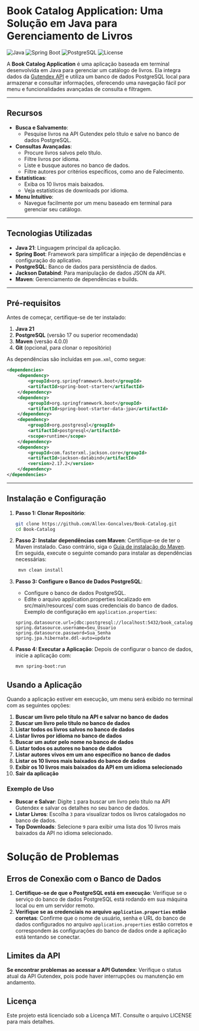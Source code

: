 # Book Catalog Application: Uma Solução em Java para Gerenciamento de Livros

![Java](https://img.shields.io/badge/Java-21-blue)
![Spring Boot](https://img.shields.io/badge/Spring%20Boot-3.0-green)
![PostgreSQL](https://img.shields.io/badge/PostgreSQL-17-blue)
![License](https://img.shields.io/badge/License-MIT-yellow)

A **Book Catalog Application** é uma aplicação baseada em terminal desenvolvida em Java para gerenciar um catálogo de livros. Ela integra dados da [Gutendex API](https://gutendex.com/) e utiliza um banco de dados PostgreSQL local para armazenar e consultar informações, oferecendo uma navegação fácil por menu e funcionalidades avançadas de consulta e filtragem.

---

## **Recursos**

- **Busca e Salvamento**:
    - Pesquise livros na API Gutendex pelo título e salve no banco de dados PostgreSQL.
- **Consultas Avançadas**:
    - Procure livros salvos pelo título.
    - Filtre livros por idioma.
    - Liste e busque autores no banco de dados.
    - Filtre autores por critérios específicos, como ano de Falecimento.
- **Estatísticas**:
    - Exiba os 10 livros mais baixados.
    - Veja estatísticas de downloads por idioma.
- **Menu Intuitivo**:
    - Navegue facilmente por um menu baseado em terminal para gerenciar seu catálogo.

---
## **Tecnologias Utilizadas**

- **Java 21**: Linguagem principal da aplicação.
- **Spring Boot**: Framework para simplificar a injeção de dependências e configuração do aplicativo.
- **PostgreSQL**: Banco de dados para persistência de dados.
- **Jackson Databind**: Para manipulação de dados JSON da API.
- **Maven**: Gerenciamento de dependências e builds.

---

## **Pré-requisitos**

Antes de começar, certifique-se de ter instalado:

1. **Java 21**
2. **PostgreSQL** (versão 17 ou superior recomendada)
3. **Maven** (versão 4.0.0)
4. **Git** (opcional, para clonar o repositório)

As dependências são incluídas em `pom.xml`, como segue:

```xml
<dependencies>
    <dependency>
        <groupId>org.springframework.boot</groupId>
        <artifactId>spring-boot-starter</artifactId>
    </dependency>
    <dependency>
        <groupId>org.springframework.boot</groupId>
        <artifactId>spring-boot-starter-data-jpa</artifactId>
    </dependency>
    <dependency>
        <groupId>org.postgresql</groupId>
        <artifactId>postgresql</artifactId>
        <scope>runtime</scope>
    </dependency>
    <dependency>
        <groupId>com.fasterxml.jackson.core</groupId>
        <artifactId>jackson-databind</artifactId>
        <version>2.17.2</version>
    </dependency>
</dependencies>
```
---



## **Instalação e Configuração**

1. **Passo 1: Clonar Repositório**:

    ```bash
    git clone https://github.com/Allex-Goncalves/Book-Catalog.git
    cd Book-Catalog
    ```

2. **Passo 2: Instalar dependências com Maven**:
   Certifique-se de ter o Maven instalado. Caso contrário, siga o [Guia de instalação do Maven](https://maven.apache.org/install.html). Em seguida, execute o seguinte comando para instalar as dependências necessárias:    
   ```bash
    mvn clean install
    ```

3. **Passo 3: Configure o Banco de Dados PostgreSQL**:
   - Configure o banco de dados PostgreSQL.
   - Edite o arquivo application.properties localizado em src/main/resources/ com suas credenciais do banco de dados.
   Exemplo de configuração em `application.properties`:
    ```properties
    spring.datasource.url=jdbc:postgresql://localhost:5432/book_catalog
    spring.datasource.username=Seu_Usuario
    spring.datasource.password=Sua_Senha
    spring.jpa.hibernate.ddl-auto=update
    ```

4. **Passo 4: Executar a Aplicação**:
   Depois de configurar o banco de dados, inicie a aplicação com:

    ```bash
    mvn spring-boot:run
    ```

## Usando a Aplicação

Quando a aplicação estiver em execução, um menu será exibido no terminal com as seguintes opções:

1. **Buscar um livro pelo título na API e salvar no banco de dados**
2. **Buscar um livro pelo título no banco de dados**
3. **Listar todos os livros salvos no banco de dados**
4. **Listar livros por idioma no banco de dados**
5. **Buscar um autor pelo nome no banco de dados**
6. **Listar todos os autores no banco de dados**
7. **Listar autores vivos em um ano específico no banco de dados**
8. **Listar os 10 livros mais baixados do banco de dados**
9. **Exibir os 10 livros mais baixados da API em um idioma selecionado**
10. **Sair da aplicação**

### Exemplo de Uso

- **Buscar e Salvar**: Digite `1` para buscar um livro pelo título na API Gutendex e salvar os detalhes no seu banco de dados.
- **Listar Livros**: Escolha `3` para visualizar todos os livros catalogados no banco de dados.
- **Top Downloads**: Selecione `9` para exibir uma lista dos 10 livros mais baixados da API no idioma selecionado.

# Solução de Problemas

## Erros de Conexão com o Banco de Dados

1. **Certifique-se de que o PostgreSQL está em execução**: Verifique se o serviço do banco de dados PostgreSQL está rodando em sua máquina local ou em um servidor remoto.
2. **Verifique se as credenciais no arquivo `application.properties` estão corretas**: Confirme que o nome de usuário, senha e URL do banco de dados configurados no arquivo `application.properties` estão corretos e correspondem às configurações do banco de dados onde a aplicação está tentando se conectar.

## Limites da API
**Se encontrar problemas ao acessar a API Gutendex**: Verifique o status atual da API Gutendex, pois pode haver interrupções ou manutenção em andamento.

## Licença
Este projeto está licenciado sob a Licença MIT. Consulte o arquivo LICENSE para mais detalhes.
